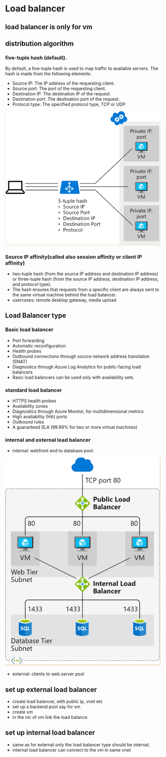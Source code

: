 # Load balancer

## load balancer is only for vm

## distribution algorithm

### five-tuple hash (default). 

By default, a five-tuple hash is used to map traffic to available servers. 
The hash is made from the following elements:

- Source IP: The IP address of the requesting client.
- Source port: The port of the requesting client.
- Destination IP: The destination IP of the request.
- Destination port: The destination port of the request.
- Protocol type: The specified protocol type, TCP or UDP.

![5-tuple](img/5Tuple.png)

### Source IP affinity(called also session affinity or client IP affinity)

 - two-tuple hash (from the source IP address and destination IP address) or three-tuple hash (from the source IP address, destination IP address, and protocol type). 
 - The hash ensures that requests from a specific client are always sent to the same virtual machine behind the load balancer.
 - usercases: remote desktop gateway, media upload



## Load Balancer type

### Basic load balancer

- Port forwarding
- Automatic reconfiguration
- Health probes
- Outbound connections through source network address translation (SNAT)
- Diagnostics through Azure Log Analytics for public-facing load balancers
- Basic load balancers can be used only with availability sets.

### standard load balancer

- HTTPS health probes
- Availability zones
- Diagnostics through Azure Monitor, for multidimensional metrics
- High availability (HA) ports
- Outbound rules
- A guaranteed SLA (99.99% for two or more virtual machines)


### internal and external load balancer
- internal: webfront end to database pool.

![internal load balancer](img/internalLoadBalancer.png)
- external: clients to web server pool


## set up external load balancer

- create load balancer, with public ip, vnet etc
- set up a backend pool say for vm
- create vm
- in the nic of vm link the load balance.

## set up internal load balancer

- same as for external only the load balancer type should be internal. 
- internal load balancer can connect to the vm in same vnet


